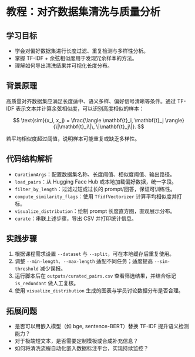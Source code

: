 # 教程：对齐数据集清洗与质量分析

## 学习目标
- 学会对偏好数据集进行长度过滤、重复检测与多样性分析。
- 掌握 TF-IDF + 余弦相似度用于发现冗余样本的方法。
- 理解如何导出清洗结果并可视化长度分布。

## 背景原理
高质量对齐数据集应满足长度适中、语义多样、偏好信号清晰等条件。通过 TF-IDF 表示文本并计算余弦相似度，可以识别高度相似的样本：

$$
\text{sim}(x_i, x_j) = \frac{\langle \mathbf{t}_i, \mathbf{t}_j \rangle}{\|\mathbf{t}_i\|\, \|\mathbf{t}_j\|}.
$$

若平均相似度超过阈值，说明样本可能重复或缺乏多样性。

## 代码结构解析
- `CurationArgs`：配置数据集名称、长度阈值、相似度阈值、输出路径。
- `load_pairs`：从 Hugging Face Hub 或本地加载偏好数据，统一字段。
- `filter_by_length`：过滤过短或过长的 prompt/回答，保证可训练性。
- `compute_similarity_flags`：使用 `TfidfVectorizer` 计算平均相似度并打标。
- `visualize_distribution`：绘制 prompt 长度直方图，直观展示分布。
- `curate`：串联上述步骤，导出 CSV 并打印统计信息。

## 实践步骤
1. 根据课程需求设置 `--dataset` 与 `--split`，可在本地缓存后重复使用。
2. 调整 `--min-length`、`--max-length` 适配不同任务；适度提高 `--sim-threshold` 减少误报。
3. 运行脚本后在 `outputs/curated_pairs.csv` 查看筛选结果，并结合标记 `is_redundant` 做人工复核。
4. 使用 `visualize_distribution` 生成的图表与学员讨论数据分布是否合理。

## 拓展问题
- 是否可以用嵌入模型（如 bge, sentence-BERT）替换 TF-IDF 提升语义检测能力？
- 对于极端短文本，是否需要定制模板或合成补充信息？
- 如何将清洗流程自动化嵌入数据标注平台，实现持续监控？
